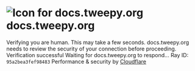 # ![Icon for docs.tweepy.org](https://docs.tweepy.org/favicon.ico)docs.tweepy.org
Verifying you are human. This may take a few seconds.
docs.tweepy.org needs to review the security of your connection before proceeding.
Verification successful
Waiting for docs.tweepy.org to respond...
Ray ID: `95a2bea3fef98483`
Performance & security by [Cloudflare](https://www.cloudflare.com?utm_source=challenge&utm_campaign=m)
